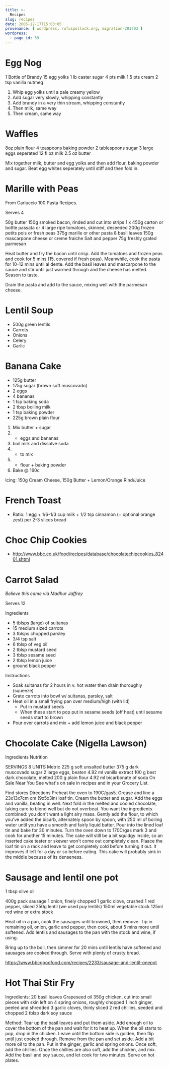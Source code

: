 ```yaml
---
title: >-
  Recipes
slug: recipes
date: 2005-12-17T15:03:05
provenance: [ wordpress, rufuspollock.org, migration-201703 ]
wordpress:
  - page_id: 59
---
```

# Egg Nog

1 Bottle of Brandy
15 egg yolks
1 lb caster sugar
4 pts milk
1.5 pts cream
2 tsp vanilla
nutmeg

1. Whip egg yolks until a pale creamy yellow
2. Add sugar very slowly, whipping constantly
3. Add brandy in a very thin stream, whipping constantly
4. Then milk, same way
5. Then cream, same way

# Waffles

8oz plain flour
4 teaspoons baking powder
2 tablespoons sugar
3 large eggs seperated
12 fl oz milk
2.5 oz butter

Mix together milk, butter and egg yolks and then add flour, baking powder and sugar. Beat egg whites seperately until stiff and then fold in.

# Marille with Peas

From Carluccio 100 Pasta Recipes.

Serves 4

50g butter
150g smoked bacon, rinded and cut into strips
1 x 450g carton or bottle passata or 4 large ripe tomatoes, skinned, deseeded
200g frozen petits pois or fresh peas
375g marille or other pasta
8 basil leaves
150g mascarpone cheese or creme fraiche
Salt and pepper
75g freshly grated parmesan

Heat butter and fry the bacon until crisp. Add the tomatoes and frozen peas and cook for 5 mins (15, covered if fresh peas).
Meanwhile, cook the pasta for 10-12 mins until al dente. Add the basil leaves and mascarpone to the sauce and stir until just warmed through and the cheese has melted. Season to taste. 

Drain the pasta and add to the sauce, mixing well with the parmesan cheese.

# Lentil Soup

* 500g green lentils
* Carrots
* Onions
* Celery
* Garlic

# Banana Cake

  * 125g butter
  * 175g sugar (brown soft muscovado)
  * 2 eggs
  * 4 bananas
  * 1 tsp baking soda
  * 2 tbsp boiling milk
  * 1 tsp baking powder
  * 225g brown plain flour

1. Mix butter + sugar  
2. + eggs and bananas  
3. boil milk and dissolve soda  
4. + to mix  
5. + flour + baking powder  
6. Bake @ 160c  

Icing: 150g Cream Cheese, 150g Butter + Lemon/Orange Rind/Juice

# French Toast

  * Ratio: 1 egg + 1/6-1/3 cup milk + 1/2 tsp cinnamon (+ optional orange zest) per 2-3 slices bread

# Choc Chip Cookies

* <http://www.bbc.co.uk/food/recipes/database/chocolatechipcookies_82401.shtml>

# Carrot Salad

*Believe this came via Madhur Jaffrey*

Serves 12

Ingredients

  * 5 tblsps (large) of sultanas
  * 15 medium sized carrots
  * 3 tblsps chopped parsley
  * 3/4 tsp salt
  * 6 tblsp of veg oil
  * 2 tblsp mustard seed
  * 3 tblsp sesame seed
  * 2 tblsp lemon juice
  * ground black pepper

Instructions

  * Soak sultanas for 2 hours in v. hot water then drain thoroughly (squeeze)
  * Grate carrots into bowl w/ sultanas, parsley, salt
  * Heat oil in a small frying pan over medium/high (with lid)
    * Put in mustard seeds
    * When these start to pop put in sesame seeds (off heat) until sesame seeds start to brown
  * Pour over carrots and mix + add lemon juice and black pepper

# Chocolate Cake (Nigella Lawson)

Ingredients Nutrition

SERVINGS
8
UNITS
Metric
225 g soft unsalted butter
375 g dark muscovado sugar
2 large eggs, beaten
4.92 ml vanilla extract
100 g best dark chocolate, melted
200 g plain flour
4.92 ml bicarbonate of soda
On Sale Near You
See what's on sale in recipes and in your Grocery List.

Find stores
Directions
Preheat the oven to 190C/gas5. Grease and line a 23x13x7cm cm (9x5x3in) loaf tin. Cream the butter and sugar. Add the eggs and vanilla, beating in well.
Next fold in the melted and cooled chocolate, taking care to blend well but do not overbeat.
You want the ingredients combined: you don't want a light airy mass. Gently add the flour, to which you've added the bicarb, alternately spoon by spoon, with 250 ml of boiling water until you have a smooth and fairly liquid batter.
Pour into the lined loaf tin and bake for 30 minutes. Turn the oven down to 170C/gas mark 3 and cook for another 15 minutes. The cake will still be a bit squidgy inside, so an inserted cake tester or skewer won't come out completely clean.
Plaace the loaf tin on a rack and leave to get completely cold before turning it out. It improves if left for a day or so before eating. This cake will probably sink in the middle because of its denseness.

# Sausage and lentil one pot

1 tbsp olive oil

400g pack sausage
1 onion, finely chopped
1 garlic clove, crushed
1 red pepper, sliced
250g lentil (we used puy lentils)
150ml vegetable stock
125ml red wine or extra stock

Heat oil in a pan, cook the sausages until browned, then remove. Tip in remaining oil, onion, garlic and pepper, then cook, about 5 mins more until softened. Add lentils and sausages to the pan with the stock and wine, if using.

Bring up to the boil, then simmer for 20 mins until lentils have softened and sausages are cooked through. Serve with plenty of crusty bread.

https://www.bbcgoodfood.com/recipes/2233/sausage-and-lentil-onepot

# Hot Thai Stir Fry

Ingredients:
20 basil leaves
Grapeseed oil
350g chicken, cut into small pieces with skin left on
4 spring onions, roughly chopped
1 inch ginger, peeled and shredded
3 garlic cloves, thinly sliced
2 red chillies, seeded and chopped
2 tblsp dark soy sauce

Method: 
Tear up the basil leaves and put them aside. Add enough oil to cover the bottom of the pan and wait for it to heat up. When the oil starts to pop, drop in the chicken. Leave until the bottom side is golden, then flip until just cooked through. Remove from the pan and set aside.
Add a bit more oil to the pan. Put in the ginger, garlic and spring onions. Once soft, add the chillies. Once the chillies are also soft, add the chicken, and mix. Add the basil and soy sauce, and let cook for two minutes.
Serve on hot plates.